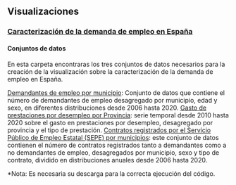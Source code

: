 ## Visualizaciones

### [Caracterización de la demanda de empleo en España](https://datos.gob.es/es/documentacion/caracterizacion-de-la-demanda-de-empleo-y-contratacion-registrada-en-espana)

#### Conjuntos de datos

En esta carpeta encontraras los tres conjuntos de datos necesarios para la creación de la visualización sobre la caracterización de la demanda de empleo en España.

[Demandantes de empleo por municipio](https://datos.gob.es/es/catalogo/ea0021425-demandantes-de-empleo-por-municipios): Conjunto de datos que contiene el número de demandantes de empleo desagregado por municipio, edad y sexo, en diferentes distribuciones desde 2006 hasta 2020.
[Gasto de prestaciones por desempleo por Provincia](https://datos.gob.es/es/catalogo/ea0021425-gasto-en-prestaciones): serie temporal desde 2010 hasta 2020 sobre el gasto en prestaciones por desempleo, desagregado por provincia y el tipo de prestación.
[Contratos registrados por el Servício Público de Empleo Estatal (SEPE) por municipios](https://datos.gob.es/es/catalogo/ea0021425-contratos-por-municipios): este conjunto de datos contienen el número de contratos registrados tanto a demandantes como a no demandantes de empleo, desagregados por municipio, sexo y tipo de contrato, dividido en distribuciones anuales desde 2006 hasta 2020.

*Nota: Es necesaria su descarga para la correcta ejecución del código.
